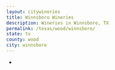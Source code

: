 ```yaml
---
layout: citywineries
title: Winnsboro Wineries
description: Wineries in Winnsboro, TX
permalink: /texas/wood/winnsboro/
state: tx
county: wood
city: winnsboro
---
```

-
